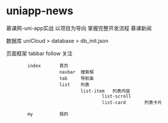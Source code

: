 # uniapp-news

慕课网-uni-app实战 以项目为导向 掌握完整开发流程
慕课新闻



数据库 uniCloud  >  database  >  db_init.json

页面框架
	tabbar
			follow		关注

			index		首页
						navbar	搜索框
						tab		导航条
						list	列表
								list-item	列表内容
										list-scroll
										list-card		列表卡片

			my			我的
			
			
